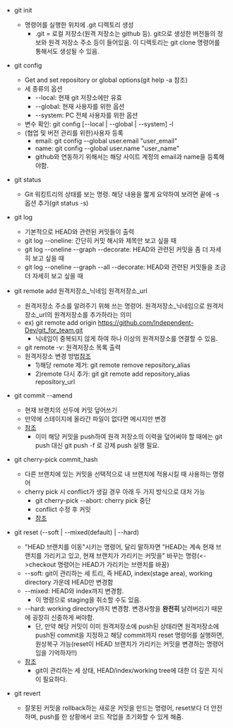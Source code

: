 * git init
  * 명령어를 실행한 위치에 .git 디렉토리 생성
    * .git = 로컬 저장소(원격 저장소는 github 등). git으로 생성한 버전들의 정보와 원격 저장소 주소 등이 들어있음. 이 디렉토리는 git clone 명령어를 통해서도 생성될 수 있음.

* git config
  * Get and set repository or global options(git help -a 참조)
  * 세 종류의 옵션
    * --local: 현재 git 저장소에만 유효
    * --global: 현재 사용자를 위한 옵션
    * --system: PC 전체 사용자를 위한 옵션
  * 변수 확인: git config [--local | --global | --system] -l
  * (협업 및 버전 관리를 위한)사용자 등록
    * email: git config --global user.email "user_email"
    * name: git config --global user.name "user_name"
    * github와 연동하기 위해서는 해당 사이트 계정의 email과 name을 등록해야함.

* git status
  * Git 워킹트리의 상태를 보는 명령. 해당 내용을 짧게 요약하여 보려면 끝에 -s 옵션 추가(git status -s)

* git log
  * 기본적으로 HEAD와 관련된 커밋들이 출력
  * git log --oneline: 간단히 커밋 해시와 제목만 보고 싶을 때
  * git log --oneline --graph --decorate: HEAD와 관련된 커밋을 좀 더 자세히 보고 싶을 때
  * git log --oneline --graph --all --decorate: HEAD와 관련된 커밋들을 조금 더 자세히 보고 싶을 때

* git remote add 원격저장소_닉네임 원격저장소_url
  * 원격저장소 주소를 알려주기 위해 쓰는 명령어. 원격저장소_닉네임으로 원격저장소_url의 원격저장소를 추가하라는 의미
  * ex) git remote add origin https://github.com/Independent-Dev/git_for_team.git
    * 닉네임이 중복되지 않게 하여 하나 이상의 원격저장소를 연결할 수 있음.
  * git remote -v: 원격저장소 목록 출력
  * 원격저장소 변경 방법[참조](https://gist.github.com/480/4681b67d2a906db8c6c1321cc678f05f)
    * 1)해당 remote 제거: git remote remove repository_alias
    * 2)remote 다시 추가: git git remote add repository_alias repository_url
   
* git commit --amend
  * 현재 브랜치의 선두에 커밋 덮어쓰기
  * 만약에 스테이지에 올라간 파일이 없다면 메시지만 변경
  * [참조](https://cselabnotes.com/kr/2021/03/31/git-%EB%AA%85%EB%A0%B9%EC%96%B4-git-cherry-pick/)
    * 이미 해당 커밋을 push하여 원격 저장소의 이력을 덮어써야 할 때에는 git push 대신 git push -f 로 강제 push 실행 필요. 

* git cherry-pick commit_hash
  * 다른 브랜치에 있는 커밋을 선택적으로 내 브랜치에 적용시킬 때 사용하는 명령어
  * cherry pick 시 conflict가 생길 경우 아래 두 가지 방식으로 대처 가능
    * git cherry-pick --abort: cherry pick 중단
    * conflict 수정 후 커밋
    * [참조](https://cselabnotes.com/kr/2021/03/31/git-%EB%AA%85%EB%A0%B9%EC%96%B4-git-cherry-pick/)

* git reset (--soft | --mixed(default) | --hard)
  * "HEAD 브랜치를 이동"시키는 명령어, 달리 말하자면 "HEAD는 계속 현재 브랜치를 가리키고 있고, 현재 브랜치가 가리키는 커밋을" 바꾸는 명령(<->checkout 명령어는 HEAD가 가리키는 브랜치를 바꿈)
  * --soft: git이 관리하는 세 트리, 즉 HEAD, index(stage area), working directory 가운데 HEAD만 변경함
  * --mixed: HEAD와 index까지 변경함.
    * 이 명령으로 staging을 취소할 수도 있음. 
  * --hard: working directory까지 변경함. 변경사항을 **완전히** 날려버리기 때문에 굉장히 신중하게 써야함.
    * 단, 만약 해당 커밋이 이미 원격저장소에 push된 상태라면 원격저장소에 push된 commit을 지정하고 해당 commit까지 reset 명령어를 실행하면, 원상복구 가능(reset이 HEAD 브랜치가 가리키는 커밋을 변경하는 명령어임을 기억하자!!) 
  * [참조](https://git-scm.com/book/ko/v2/Git-%EB%8F%84%EA%B5%AC-Reset-%EB%AA%85%ED%99%95%ED%9E%88-%EC%95%8C%EA%B3%A0-%EA%B0%80%EA%B8%B0)
    * git이 관리하는 세 상태, HEAD/index/working tree에 대한 더 깊은 지식이 필요하다.

* git revert
  * 잘못된 커밋을 rollback하는 새로운 커밋을 만드는 명령어, reset보다 더 안전하며, push를 한 상황에서 코드 작업을 초기화할 수 있게 해줌.